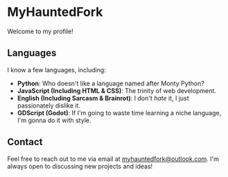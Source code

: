 # **MyHauntedFork**
Welcome to my profile!

## **Languages**
I know a few languages, including:
- **Python**: Who doesn't like a language named after Monty Python?
- **JavaScript (Including HTML & CSS)**:  The trinity of web development.
- **English (Including Sarcasm & Brainrot)**: I don't *hate* it, I just passionately dislike it.
- **GDScript (Godot)**:  If I'm going to waste time learning a niche language, I'm gonna do it with style.

## **Contact**
Feel free to reach out to me via email at myhauntedfork@outlook.com. I'm always open to discussing new projects and ideas!
